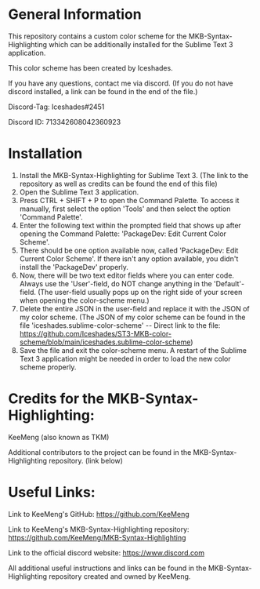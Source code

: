 
# General Information
This repository contains a custom color scheme for the MKB-Syntax-Highlighting which can be additionally installed for the Sublime Text 3 application.

This color scheme has been created by Iceshades.




If you have any questions, contact me via discord. (If you do not have discord installed, a link can be found in the end of the file.)
 
Discord-Tag: Iceshades#2451

Discord ID: 713342608042360923



# Installation
1. Install the MKB-Syntax-Highlighting for Sublime Text 3. (The link to the repository as well as credits can be found the end of this file)
2. Open the Sublime Text 3 application.
3. Press CTRL + SHIFT + P to open the Command Palette. To access it manually, first select the option 'Tools' and then select the option 'Command Palette'.
4. Enter the following text within the prompted field that shows up after opening the Command Palette: 'PackageDev: Edit Current Color Scheme'.
5. There should be one option available now, called 'PackageDev: Edit Current Color Scheme'. If there isn't any option available, you didn't install the 'PackageDev' properly.
6. Now, there will be two text editor fields where you can enter code. Always use the 'User'-field, do NOT change anything in the 'Default'-field. (The user-field usually pops up on the right side of your screen when opening the color-scheme menu.)
7. Delete the entire JSON in the user-field and replace it with the JSON of my color scheme. (The JSON of my color scheme can be found in the file 'iceshades.sublime-color-scheme' -- Direct link to the file: https://github.com/Iceshades/ST3-MKB-color-scheme/blob/main/iceshades.sublime-color-scheme)
8. Save the file and exit the color-scheme menu. A restart of the Sublime Text 3 application might be needed in order to load the new color scheme properly.







# Credits for the MKB-Syntax-Highlighting:
KeeMeng (also known as TKM)

Additional contributors to the project can be found in the MKB-Syntax-Highlighting repository. (link below)

# Useful Links:

Link to KeeMeng's GitHub:
https://github.com/KeeMeng

Link to KeeMeng's MKB-Syntax-Highlighting repository:
https://github.com/KeeMeng/MKB-Syntax-Highlighting

Link to the official discord website:
https://www.discord.com

All additional useful instructions and links can be found in the MKB-Syntax-Highlighting repository created and owned by KeeMeng. 




